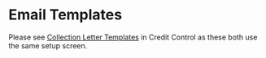 # Email Templates

Please see [Collection Letter Templates](../../accounts-receivable-credit-control/credit-control/collection-letters.md#collection-letter-templates) in Credit Control as these both use the same setup screen.
